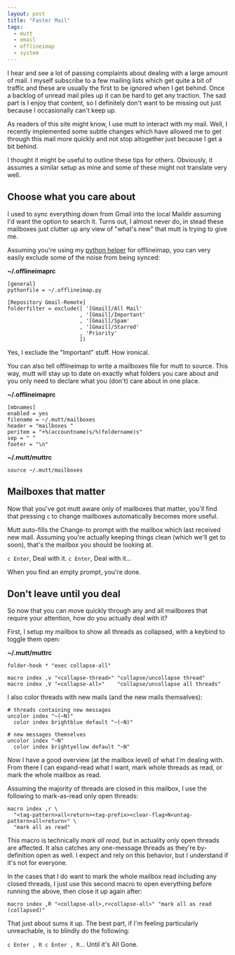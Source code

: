 ```yaml
---
layout: post
title: "Faster Mail"
tags:
  - mutt
  - email
  - offlineimap
  - system
---
```


I hear and see a lot of passing complaints about dealing with a large 
amount of mail. I myself subscribe to a few mailing lists which get 
quite a bit of traffic and these are usually the first to be ignored 
when I get behind. Once a backlog of unread mail piles up it can be hard 
to get any traction. The sad part is I enjoy that content, so I 
definitely don't want to be missing out just because I occasionally 
can't keep up.

As readers of this site might know, I use mutt to interact with my mail. 
Well, I recently implemented some subtle changes which have allowed me 
to get through this mail more quickly and not stop altogether just 
because I get a bit behind.

I thought it might be useful to outline these tips for others. 
Obviously, it assumes a similar setup as mine and some of these might 
not translate very well.

## Choose what you care about

I used to sync everything down from Gmail into the local Maildir 
assuming I'd want the option to search it. Turns out, I almost never do, 
in stead these mailboxes just clutter up any view of "what's new" that 
mutt is trying to give me.

Assuming you're using my [python helper][] for offlineimap, you can very 
easily exclude some of the noise from being synced:

[python helper]: https://github.com/pbrisbin/dotfiles/blob/master/host-teal/offlineimap.py

**~/.offlineimaprc**

```
[general]
pythonfile = ~/.offlineimap.py

[Repository Gmail-Remote]
folderfilter = exclude([ '[Gmail]/All Mail'
                       , '[Gmail]/Important'
                       , '[Gmail]/Spam'
                       , '[Gmail]/Starred'
                       , 'Priority'
                       ])
```

<div class="note">
Yes, I exclude the "Important" stuff. How ironical.
</div>

You can also tell offlineimap to write a mailboxes file for mutt to 
source. This way, mutt will stay up to date on exactly what folders you 
care about and you only need to declare what you (don't) care about in 
one place.

**~/.offlineimaprc**

```
[mbnames]
enabled = yes
filename = ~/.mutt/mailboxes
header = "mailboxes "
peritem = "+%(accountname)s/%(foldername)s"
sep = " "
footer = "\n"
```

**~/.mutt/muttrc**

```
source ~/.mutt/mailboxes
```

## Mailboxes that matter

Now that you've got mutt aware only of mailboxes that matter, you'll 
find that pressing `c` to change mailboxes automatically becomes more 
useful.

Mutt auto-fills the Change-to prompt with the mailbox which last 
received new mail. Assuming you're actually keeping things clean (which 
we'll get to soon), that's the mailbox you should be looking at.

`c Enter`, Deal with it. `c Enter`, Deal with it...

When you find an empty prompt, you're done.

## Don't leave until you deal

So now that you can move quickly through any and all mailboxes that 
require your attention, how do you actually deal with it?

First, I setup my mailbox to show all threads as collapsed, with a 
keybind to toggle them open:

**~/.mutt/muttrc**

```
folder-hook * "exec collapse-all"

macro index ,v "<collapse-thread>" "collapse/uncollapse thread"
macro index ,V "<collapse-all>"    "collapse/uncollapse all threads"
```

I also color threads with new mails (and the new mails themselves):

```
# threads containing new messages
uncolor index "~(~N)"
  color index brightblue default "~(~N)"

# new messages themselves
uncolor index "~N"
  color index brightyellow default "~N"
```

Now I have a good overview (at the mailbox level) of what I'm dealing 
with. From there I can expand-read what I want, mark whole threads as 
read, or mark the whole mailbox as read.

Assuming the majority of threads are closed in this mailbox, I use the 
following to mark-as-read only open threads:

```
macro index ,r \
  "<tag-pattern>all<return><tag-prefix><clear-flag>N<untag-pattern>all<return>" \
  "mark all as read"
```

This macro is technically *mark all read*, but in actuality only open 
threads are affected. It also catches any one-message threads as they're 
by-definition open as well. I expect and rely on this behavior, but I 
understand if it's not for everyone. 

In the cases that I do want to mark the whole mailbox read including any 
closed threads, I just use this second macro to open everything before 
running the above, then close it up again after:

```
macro index ,R "<collapse-all>,r<collapse-all>" "mark all as read (collapsed)"
```

That just about sums it up. The best part, if I'm feeling particularly 
unreachable, is to blindly do the following:

`c Enter , R c Enter , R`... Until it's All Gone.
